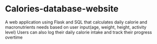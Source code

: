 # Calories-database-website
A web application using Flask and SQL that calculates daily calorie and macronutrients needs based on user input(age, weight, height, activity level) Users can also log their daily calorie intake and track their progress overtime
